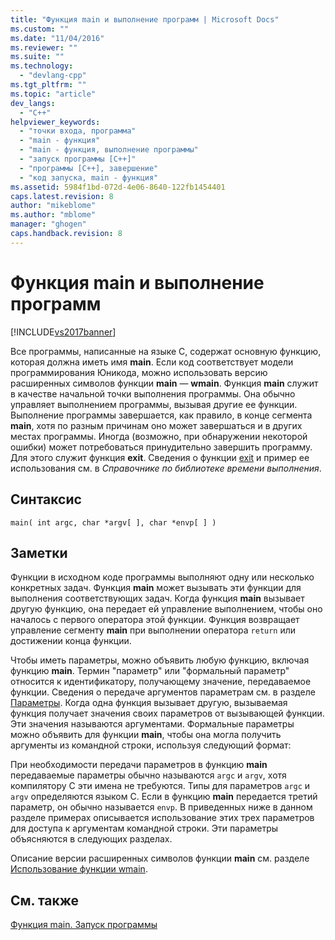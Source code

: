```yaml
---
title: "Функция main и выполнение программ | Microsoft Docs"
ms.custom: ""
ms.date: "11/04/2016"
ms.reviewer: ""
ms.suite: ""
ms.technology: 
  - "devlang-cpp"
ms.tgt_pltfrm: ""
ms.topic: "article"
dev_langs: 
  - "C++"
helpviewer_keywords: 
  - "точки входа, программа"
  - "main - функция"
  - "main - функция, выполнение программы"
  - "запуск программы [C++]"
  - "программы [C++], завершение"
  - "код запуска, main - функция"
ms.assetid: 5984f1bd-072d-4e06-8640-122fb1454401
caps.latest.revision: 8
author: "mikeblome"
ms.author: "mblome"
manager: "ghogen"
caps.handback.revision: 8
---
```

# Функция main и выполнение программ
[!INCLUDE[vs2017banner](../assembler/inline/includes/vs2017banner.md)]

Все программы, написанные на языке C, содержат основную функцию, которая должна иметь имя **main**.  Если код соответствует модели программирования Юникода, можно использовать версию расширенных символов функции **main** — **wmain**.  Функция **main** служит в качестве начальной точки выполнения программы.  Она обычно управляет выполнением программы, вызывая другие ее функции.  Выполнение программы завершается, как правило, в конце сегмента **main**, хотя по разным причинам оно может завершаться и в других местах программы.  Иногда \(возможно, при обнаружении некоторой ошибки\) может потребоваться принудительно завершить программу.  Для этого служит функция **exit**.  Сведения о функции [exit](../c-runtime-library/reference/exit-exit-exit.md) и пример ее использования см. в *Справочнике по библиотеке времени выполнения*.  
  
## Синтаксис  
  
```  
main( int argc, char *argv[ ], char *envp[ ] )  
```  
  
## Заметки  
 Функции в исходном коде программы выполняют одну или несколько конкретных задач.  Функция **main** может вызывать эти функции для выполнения соответствующих задач.  Когда функция **main** вызывает другую функцию, она передает ей управление выполнением, чтобы оно началось с первого оператора этой функции.  Функция возвращает управление сегменту **main** при выполнении оператора `return` или достижении конца функции.  
  
 Чтобы иметь параметры, можно объявить любую функцию, включая функцию **main**.  Термин "параметр" или "формальный параметр" относится к идентификатору, получающему значение, передаваемое функции.  Сведения о передаче аргументов параметрам см. в разделе [Параметры](../c-language/parameters.md).  Когда одна функция вызывает другую, вызываемая функция получает значения своих параметров от вызывающей функции.  Эти значения называются аргументами. Формальные параметры можно объявить для функции **main**, чтобы она могла получить аргументы из командной строки, используя следующий формат:  
  
 При необходимости передачи параметров в функцию **main** передаваемые параметры обычно называются `argc` и `argv`, хотя компилятору C эти имена не требуются.  Типы для параметров `argc` и `argv` определяются языком C.  Если в функцию **main** передается третий параметр, он обычно называется `envp`.  В приведенных ниже в данном разделе примерах описывается использование этих трех параметров для доступа к аргументам командной строки.  Эти параметры объясняются в следующих разделах.  
  
 Описание версии расширенных символов функции **main** см. разделе [Использование функции wmain](../c-language/using-wmain.md).  
  
## См. также  
 [Функция main. Запуск программы](../Topic/main:%20Program%20Startup.md)